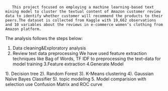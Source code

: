       This project focused on employing a machine learning-based text mining model to cluster the textual content of Amazon customer review data to identify whether customer will recommend the products to their peers.The dataset is collected from Kaggle with 19,662 observations and 10 variables about the reviews in e-commerce women’s clothing from Amazon platform.

The analysis follows the steps below:
1. Data cleaning&Exploratory analysis
2. Review text data preprocessing 
We have used feature extraction techniques like Bag of Words, TF IDF to preprocessing the text-data for model training
3.Feature extraction
4.Generate Model

 1). Decision tree
 2). Random Forest
 3). K-Means clustering
 4). Gaussian Naïve Bayes Classifier
 5). topic modeling 
5. Model comparision with selection use Confusion Matrix and ROC curve
